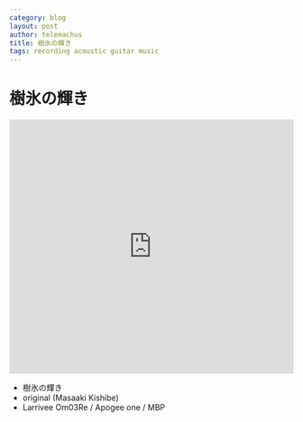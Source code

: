 ```yaml
---
category: blog
layout: post
author: telemachus
title: 樹氷の輝き
tags: recording acoustic guitar music  
--- 
```


# 樹氷の輝き
<iframe width="100%" height="450" scrolling="no" frameborder="no" src="https://w.soundcloud.com/player/?url=https%3A//api.soundcloud.com/tracks/287082642&amp;auto_play=false&amp;hide_related=false&amp;show_comments=true&amp;show_user=true&amp;show_reposts=false&amp;visual=true"></iframe>

- 樹氷の輝き
- original (Masaaki Kishibe)
- Larrivee Om03Re / Apogee one / MBP
